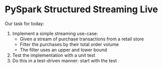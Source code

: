 # PySpark Structured Streaming Live

Our task for today:

1. Implement a simple streaming use-case:
    - Given a stream of purchase transactions from a retail store
    - Filter the purchases by their total order volume
    - The filter uses an upper and lower bound
2. Test the implementation with a unit test
3. Do this in a test-driven manner: start with the test
